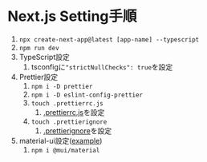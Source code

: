 # Next.js Setting手順

1. `npx create-next-app@latest [app-name] --typescript`
2. `npm run dev`
3. TypeScript設定
   1. tsconfigに`"strictNullChecks": true`を設定
4. Prettier設定
   1. `npm i -D prettier`
   2. `npm i -D eslint-config-prettier`
   3. `touch .prettierrc.js`
      1. [.prettierrc.js](SettingNextjsLib/.prettierrc.js)を設定
   4. `touch .prettierignore`
      1. [.prettierignore](SettingNextjsLib/.prettierignore)を設定
5. material-ui設定([example](https://github.com/mui-org/material-ui/tree/master/examples/nextjs))
   1. `npm i @mui/material`